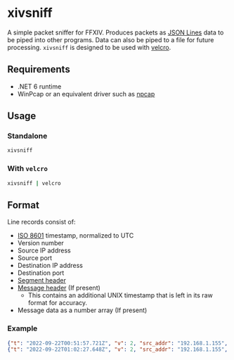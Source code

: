# xivsniff
A simple packet sniffer for FFXIV.
Produces packets as [JSON Lines](https://jsonlines.org/) data to be piped into other programs.
Data can also be piped to a file for future processing. `xivsniff` is designed to be used with
[velcro](https://github.com/velcro-xiv/velcro).

## Requirements
* .NET 6 runtime
* WinPcap or an equivalent driver such as [npcap](https://npcap.com/)

## Usage

### Standalone
```zsh
xivsniff
```

### With `velcro`
```zsh
xivsniff | velcro
```

## Format
Line records consist of:
* [ISO 8601](https://en.wikipedia.org/wiki/ISO_8601) timestamp, normalized to UTC
* Version number
* Source IP address
* Source port
* Destination IP address
* Destination port
* [Segment header](https://github.com/SapphireServer/Sapphire/blob/develop/src/common/Network/CommonNetwork.h#L80-L106)
* [Message header](https://github.com/SapphireServer/Sapphire/blob/develop/src/common/Network/CommonNetwork.h#L148-L169) (If present)
  * This contains an additional UNIX timestamp that is left in its raw format for accuracy.
* Message data as a number array (If present)

### Example
```json lines
{"t": "2022-09-22T00:51:57.721Z", "v": 2, "src_addr": "192.168.1.155", "src_port": 55321, "dst_addr": "203.0.113.18", "dst_port": 54651, "segment_header": {"size": 64, "source_actor": 1002945421, "target_actor": 1002945421, "type": 3}, "message_header": {"opcode": 645, "server": 2312, "timestamp": 1663807917}, "message_data": [115, 111, 109, 101, 66, 79, 68, 89, 32, 111, 110, 99, 101, 32, 116, 111, 108, 100, 32, 109, 101, 32, 116, 104, 101, 0, 0, 0, 0, 0, 0, 0]}
{"t": "2022-09-22T01:02:27.648Z", "v": 2, "src_addr": "192.168.1.155", "src_port": 55321, "dst_addr": "203.0.113.18", "dst_port": 54651, "segment_header": {"size": 64, "source_actor": 1002945421, "target_actor": 1002945421, "type": 3}, "message_header": {"opcode": 645, "server": 2312, "timestamp": 1663808547}, "message_data": [119, 111, 114, 108, 100, 32, 119, 97, 115, 32, 103, 111, 110, 110, 97, 32, 114, 111, 108, 108, 32, 109, 101, 0, 0, 0, 0, 0, 0, 0, 0, 0]}
```
